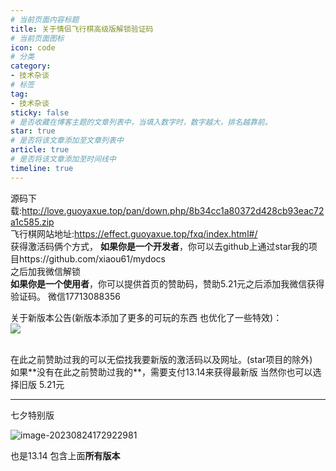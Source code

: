 ```yaml
---
# 当前页面内容标题
title: 关于情侣飞行棋高级版解锁验证码
# 当前页面图标
icon: code
# 分类
category:
- 技术杂谈
# 标签
tag:
- 技术杂谈
sticky: false
# 是否收藏在博客主题的文章列表中，当填入数字时，数字越大，排名越靠前。
star: true
# 是否将该文章添加至文章列表中
article: true
# 是否将该文章添加至时间线中
timeline: true
---
```

源码下载:http://love.guoyaxue.top/pan/down.php/8b34cc1a80372d428cb93eac72a1c585.zip
<br>
飞行棋网站地址:https://effect.guoyaxue.top/fxq/index.html#/
<br>
获得激活码俩个方式，
**如果你是一个开发者**，你可以去github上通过star我的项目https://github.com/xiaou61/mydocs
<br>
之后加我微信解锁
<br>
**如果你是一个使用者**，你可以提供首页的赞助码，赞助5.21元之后添加我微信获得验证码。
微信17713088356



关于新版本公告(新版本添加了更多的可玩的东西 也优化了一些特效)：
<br>
![](https://xiaou-1305448902.cos.ap-nanjing.myqcloud.com/img/202308081700368.png)

<br>
在此之前赞助过我的可以无偿找我要新版的激活码以及网址。(star项目的除外)
<br>
如果**没有在此之前赞助过我的**，需要支付13.14来获得最新版 当然你也可以选择旧版 5.21元





---

七夕特别版



![image-20230824172922981](https://xiaou-1305448902.cos.ap-nanjing.myqcloud.com/img/202308241729215.png)

也是13.14 包含上面**所有版本**

